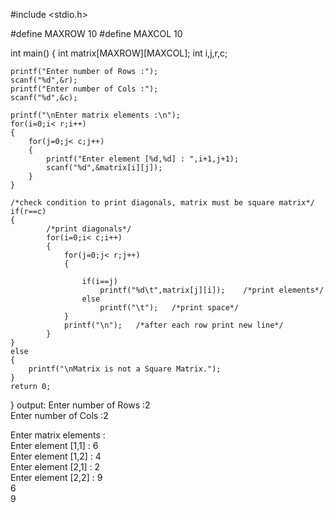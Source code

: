 #include <stdio.h>
 
#define MAXROW      10
#define MAXCOL      10
 
int main()
{
    int matrix[MAXROW][MAXCOL];
    int i,j,r,c;
     
    printf("Enter number of Rows :");
    scanf("%d",&r);
    printf("Enter number of Cols :");
    scanf("%d",&c);
 
    printf("\nEnter matrix elements :\n");
    for(i=0;i< r;i++)
    {
        for(j=0;j< c;j++)
        {
            printf("Enter element [%d,%d] : ",i+1,j+1);
            scanf("%d",&matrix[i][j]);
        }
    }
 
    /*check condition to print diagonals, matrix must be square matrix*/
    if(r==c)
    {
            /*print diagonals*/
            for(i=0;i< c;i++)
            {
                for(j=0;j< r;j++)
                {
 
                    if(i==j)
                        printf("%d\t",matrix[j][i]);    /*print elements*/
                    else
                        printf("\t");   /*print space*/
                }
                printf("\n");   /*after each row print new line*/      
            }
    }
    else
    {
        printf("\nMatrix is not a Square Matrix.");
    }
    return 0;   
}
output:
Enter number of Rows :2                                                                                                 
Enter number of Cols :2                                                                                                 
                                                                                                                        
Enter matrix elements :                                                                                                 
Enter element [1,1] : 6                                                                                                 
Enter element [1,2] : 4                                                                                                 
Enter element [2,1] : 2                                                                                                 
Enter element [2,2] : 9                                                                                                 
6                                                                                                                       
        9                                                                                                               
            
